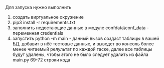 Для запуска нужно выполнить
1) создать виртуальное окружение
2) pip3 install -r requirements.txt
3) заполнить недостающие данные в модуле confdata\conf_data - переменная credentials
4) запустить python -m main - данный вызов создаст таблицы в вашей БД, добавит в нёё тестовые данные,
   и выведет во консоль более менеe читаемый релультат по каждой таске, далее все таблицы будут удалены,
   чтобы этого не было следует удалить из файла main.py 69-72 строки кода